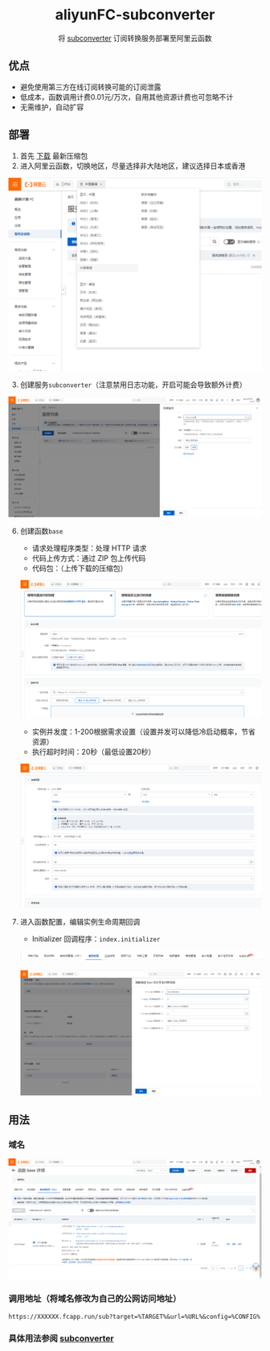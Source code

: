 <div align="center">
  <h1> aliyunFC-subconverter </h1>
  将 <a href="https://github.com/tindy2013/subconverter">subconverter</a> 订阅转换服务部署至阿里云函数
</div>


## 优点
- 避免使用第三方在线订阅转换可能的订阅泄露
- 低成本，函数调用计费0.01元/万次，自用其他资源计费也可忽略不计
- 无需维护，自动扩容


## 部署
1. 首先 [下载](https://github.com/ifuema/aliyunFC-subconverter/releases) 最新压缩包
2. 进入阿里云函数，切换地区，尽量选择非大陆地区，建议选择日本或香港

![](/img/1.png)

3. 创建服务`subconverter`（注意禁用日志功能，开启可能会导致额外计费）

![](/img/2.png)

6. 创建函数`base`
   - 请求处理程序类型：处理 HTTP 请求
   - 代码上传方式：通过 ZIP 包上传代码
   - 代码包：（上传下载的压缩包）
   
   ![](/img/3.png)
   
   - 实例并发度：1-200根据需求设置（设置并发可以降低冷启动概率，节省资源）
   - 执行超时时间：20秒（最低设置20秒）
   
   ![](/img/4.png)

7. 进入函数配置，编辑实例生命周期回调
   - Initializer 回调程序：`index.initializer`
   
   ![](/img/5.png)
   
   ![](/img/6.png)


## 用法
### 域名

![](/img/7.png)

### 调用地址（将域名修改为自己的公网访问地址）
```
https://XXXXXX.fcapp.run/sub?target=%TARGET%&url=%URL%&config=%CONFIG%
```

### 具体用法参阅 [subconverter](https://github.com/tindy2013/subconverter)
